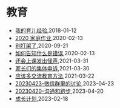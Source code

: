# 教育
* [我的育儿经验](/shutu/2018/20180112-experience-on-children-education),2018-01-12
* [2020 家庭作业](/shutu/2020/2020-home-work),2020-02-13
* [别打架了](/shutu/2020/2020-09-21-do-not-fight),2020-09-21
* [如何告知什么是错误](/shutu/2020/2020-06-05-learn-drive-bike),2020-02-13
* [还会上课发出怪声](/shutu/2021/2021-03-31-diary),2021-03-31
* [家长们的集体申诉](/shutu/2021/2021-03-30-meet-parents-of-classmates),2021-03-30
* [应该多交流教育方法](/shutu/2021/2021-03-22-should-exchange-teach-method),2021-03-22
* [20230423-微信群里的讨论](/shutu/2023/2023-04-23-discussion-in-wechat),2023-04-23
* [20230420-沟通和跑步](/shutu/2023/2023-04-20-talk-and-run),2023-04-20
* [成长计划](/shutu/2023/2023-02-18-development-plan),2023-02-18
